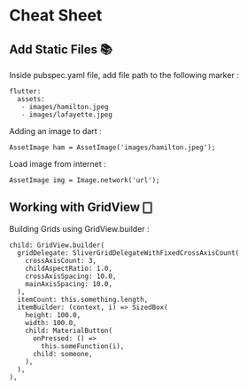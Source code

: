 # Cheat Sheet

## Add Static Files 📚

  Inside pubspec.yaml file, add file path to the following marker :
  
    flutter:
      assets:
       - images/hamilton.jpeg
       - images/lafayette.jpeg
       
  Adding an image to dart :
  
    AssetImage ham = AssetImage('images/hamilton.jpeg');
    
  Load image from internet :
  
    AssetImage img = Image.network('url');

## Working with GridView 🀆
  
  Building Grids using GridView.builder :
  
    child: GridView.builder(
      gridDelegate: SliverGridDelegateWithFixedCrossAxisCount(
        crossAxisCount: 3,
        childAspectRatio: 1.0,
        crossAxisSpacing: 10.0,
        mainAxisSpacing: 10.0,
      ),
      itemCount: this.something.length,
      itemBuilder: (context, i) => SizedBox(
        height: 100.0,
        width: 100.0,
        child: MaterialButton(
          onPressed: () =>
            this.someFunction(i),
          child: someone,
        ),
      ),
    ),
  
